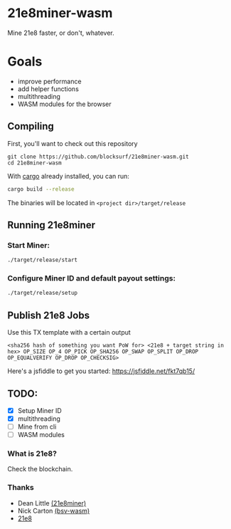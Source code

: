 # 21e8miner-wasm
Mine 21e8 faster, or don't, whatever.

# Goals
- improve performance
- add helper functions 
- multithreading
- WASM modules for the browser

## Compiling

First, you'll want to check out this repository

```
git clone https://github.com/blocksurf/21e8miner-wasm.git
cd 21e8miner-wasm
```

With [cargo](https://doc.rust-lang.org/cargo/getting-started/installation.html) already installed, you can run:

```bash
cargo build --release
```

The binaries will be located in `<project dir>/target/release`

## Running 21e8miner

### Start Miner:

```bash
./target/release/start
```

### Configure Miner ID and default payout settings:

```bash
./target/release/setup
```

## Publish 21e8 Jobs

Use this TX template with a certain output

```
<sha256 hash of something you want PoW for> <21e8 + target string in hex> OP_SIZE OP_4 OP_PICK OP_SHA256 OP_SWAP OP_SPLIT OP_DROP OP_EQUALVERIFY OP_DROP OP_CHECKSIG>
```

Here's a jsfiddle to get you started: https://jsfiddle.net/fkt7qb15/


## TODO:
- [x] Setup Miner ID
- [x] multithreading
- [ ] Mine from cli
- [ ] WASM modules

### What is 21e8?

Check the blockchain.

### Thanks
- Dean Little [(21e8miner)](https://github.com/deanmlittle/21e8miner)
- Nick Carton [(bsv-wasm)](https://github.com/Firaenix/bsv-wasm)
- [21e8](https://21e8.nz/)
